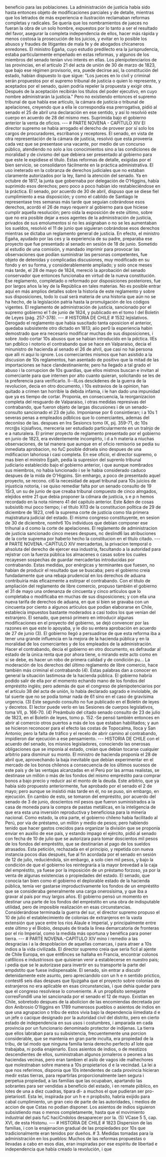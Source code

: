 beneficio para las poblaciones. La administración de justicia había sido hasta entonces objeto de modificaciones parciales y de detalle, mientras que los letrados de más experiencia e ilustración reclamaban reformas completas y radicales. Se quería que los nombramientos de jueces no fueran la obra de un solo hombre, expuestos por lo tanto a ser el resultado del favor, asegurar la completa independencia de ellos, hacer más rápida y menos costosa la prosecución de los juicios, y evitar en lo posible los abusos y fraudes de litigantes de mala fe y de abogados chicaneros enredones. El ministro Egaña, cuyo estudio predilecto era la jurisprudencia, estaba particularmente empeñado en estas reformas, y algunos de los miembros del senado tenían vivo interés en ellas. Los plenipotenciarios de las provincias, en el artículo 21 del acta de unión de 30 de marzo de 1823, que bajo ese régimen provisorio, era, puede decirse así, la constitución del estado, habían dispuesto lo que sigue: "Los jueces en lo civil y criminal serán propuestos por el supremo tribunal de justicia o quien lo represente, y aceptados por el senado, quien podría repeler la propuesta y exigir otra. Después de la aceptación recibirán los títulos del poder ejecutivo, en cuyo nombre administrarán la justicia." Pero no existiendo entonces el supremo tribunal de que habla ese artículo, la cámara de justicia o tribunal de apelaciones, creyendo que a ella le correspondía esa prerrogativa, pidió al senado el 25 de abril una declaración en ese sentido, y así lo resolvió este cuerpo en acuerdo de 28 del mismo mes. Suprimida bajo el gobierno anterior la venta de oficios. --- # PARTE NOVENA - CAPÍTULO XIV El director supremo se había arrogado el derecho de proveer por sí solo los cargos de procuradores, escribanos y receptores. El senado, en vista de otra representación de la cámara de justicia, resolvió que esta proveería cada vez que se presentase una vacante, por medio de un concurso público, atendiendo no solo a los conocimientos sino a las condiciones de moralidad y de civismo del que debiera ser presentado al gobierno para que este le expidiese el título. Estas reformas de detalle, exigidas por el bien servicio, se consolidaron fácilmente en la práctica administrativa. El uso ineterado en la cobranza de derechos judiciales que no estaban claramente autorizados por la ley, llamó la atención del senado. Ya en octubre de 1817, la junta que gobernaba por delegación de O’Higgins, había suprimido esos derechos; pero poco a poco habían ido restableciéndose en la práctica. El senado, por acuerdo de 30 de abril, dispuso que se diese fiel cumplimiento a esa disposición; y como el cabildo de Santiago le representase tres semanas más tarde que seguían cobrándose esos derechos, acordó el 26 de mayo requerir al gobierno para que hiciese cumplir aquella resolución; pero oída la exposición de este último, sobre que no era posible dejar a esos agentes de la administración de justicia, privados de sus emolumentos si no les asignaban o no se les aumentaban los sueldos, resolvió el 11 de junio que siguieran cobrándose esos derechos mientras se dictaba un reglamento general de justicia. En efecto, el ministro Egaña, ayudado por las ces y la experiencia de su padre, preparaba ese proyecto que fue presentado al senado en sesión de 18 de junio. Sometido al estudio de una comisión, y mandado imprimir para provocar las observaciones que podían suministrar las personas competentes, fue objeto de detenidas y complicadas discusiones, muy modificado en su fondo y en su forma, y considerablemente ampliado; y solo once meses más tarde, el 28 de mayo de 1824, mereció la aprobación del senado conservador que entonces funcionaba en virtud de la nueva constitución. Ese reglamento, completado o reformado por disposiciones posteriores, fue por largos años la ley de la República en tales materias. No es posible entrar aquí en más amplios detalles sobre la historia de este reglamento y sobre sus disposiciones, todo lo cual será materia de una historia que aún no se ha hecho, de la legislación patria hasta la promulgación de los códigos vigentes. El reglamento de administración de justicia, sancionado por el supremo gobierno el 1 de junio de 1824, y publicado en el tomo I del Boletín de Leyes (pág. 257-378). --- # HISTORIA DE CHILE # 1532 lejislativos. Derogado el reglamento que habia suscitado tanta oposicion el anterior, quedaba subsistente otro dictado en 1813; aiio per0 la esperiencia habin demostrado que era necesario modificar muchas de sus disposiciones, i sobre .todo cortar 10s abusos que se habian introducido en la pdctica. llEs tan pdblico i notorio el contrabando que se hace en Valparaiso, decia el minunistro de hacienda al senado el 26 de ahril, que casi no hai persona que alli ni aqui lo ignore. Los comerciantes mismos que han asistido a la discusion de 10s reglamentos, han asentado de positivo que la mitad de las importaciones se hace clandestinaniente; pero ha llegado a tal grado el abuso i la corrupcion de 10s guardias, que ellos mistnos buscan e invitan al comerciante para que internen por alto cuanto quieran, solicitando se les de la preferencia para verificarlo. ll--IlLos desckdenes de la guerra de la revolucion, decia en otro documento, i 10s estravios de la opinion, han quitado a crimen tan horrible la debida infamia, i le han dado una impunidad que ya es tiempo de cortar. Proponia, en consecuencia, la reorganizacion completa del resguardo de Valparaiso, i otras medidas represivas del contrabando, que fueron objeto de largas discusiones i de un senado-consulto sancionado el 23 de julio. Imponianse por 6 consintieran; i a 10s 1 severas penas a empleados pdblicos que lo comerciantes, ademas del deconiiso de las. despues en Ins Sesioncs tomo IX, pij. 359-71, dc 10s nrcr@s icjsiafivos, mereceria ser estudiado particularmente en un tralnjo de e a naturalera. El primer proyecto de reglamento presentado por el gobierno en junio de 1823, era evidentemente incomplrto, i d a h materia a niuchas observaciones, de tal manera que aunque en el oficio remisorio se pedia su inmediata aprobacion, no fuC posible ddrsela sino despues de una mdificacion lahoriosa i casi completa. En ese oficio, el director supremo, o mas bien el ministro Egaih, pedia la supresion del suprenlo tribunal judiciario establecido bajo el gobierno anterior, i que aunque nombrados sus miembros, no habia luncionado i se le habia considerado caduco despues de la mida de O'Higpins. Sin emhargo, a poco de presentado aquel proyecto, se recono. ci6 la necesidad de aquel tribunal para 10s juicios de injusticia notoria, i se quiso remediar falta por un senado consulto de 19 1Sr3, un su de junio de que creaba tribunal compuesto de cinco almgados, elejidos entre 21 que debia proponer la cdmara de justicia, s e p n hemos recordado en la nota niimero 41 del capitulo anterior. Este &#x26;den de cosas subsistib mui poco tiempo; i el tltulo XI13 de la constitucion polltica de 29 de diciembre de 1823, cre6 la suprema corte de justicia como tila primera majistratura judicial del estado. El mismo congreso constituyente, en sesion de 30 de diciembre, nomhr6 10s individuos que debian componer ese trihunal a d como la corte de apelaciones. El reglamento de administracion de justicia sancionado cinco meses despues, nc deslind6 las atribuciones de la corte suprema por haberlo hecho la constitucion en el tltulo citado. --- # PARTE NOVENA.-CAPÍTULO XIV mercadertas, la privacion temporal o ahsoluta del derecho de ejercer esa industria, facultando a la autoridad para rejistrar con la fuerza pública los almacenes o casas sobre los cuales recayesen sospechas de guardar mercadertas introducidas por contrabando. Estas medidas, por enérgicas y terminantes que fuesen, no habían de producir el resultado que se buscaba; pero el gobierno creía fundadamente que una rebaja prudencial en los derechos de aduana contribuiría más eficazmente a estirpar el contrabando. Con el título de ampliación del reglamento de libre comercio, propuso también el gobierno el 31 de mayo una ordenanza de cincuenta y cinco artículos que lo completaba o modificaba en muchas de sus disposiciones; y con ella una nueva tarifa de derechos de aduana, en que si bien se gravaba con un cincuenta por ciento a algunos artículos que podían elaborarse en Chile, establecía impuestos bastante moderados a casi todos los que venían del extranjero. El senado, que pensó primero en introducir algunas modificaciones en el proyecto del gobierno, se dejó convencer por las razones en que este lo apoyaba, y le dio su entera aprobación en acuerdo de 27 de junio (3). El gobierno llegó a persuadirse de que esta reforma iba a tener una grande influencia en la mejora de la hacienda pública y en la moralidad de los comerciantes y de los empleados de la administración. Hacer el contrabando, decía el gobierno en otro documento, es defraudar al estado de la única renta que por ahora tiene, o mirando este acto como en sí se debe, es hacer un robo de primera calidad y de condición pu... La moderación de los derechos del último reglamento de libre comercio, hace también más criminal el contrabando (4). Estas palabras dan a conocer en general la situación lastimosa de la hacienda pública. El gobierno habría podido salir de ella por el momento echando mano de los fondos del empréstito inglés; pero además de que el congreso de plenipotenciarios por el artículo 38 del acta de unión, lo había declarado sagrado e inviolable, de tal suerte que no se podía tomar nada de 61 sino en el caso de gravísima urgencia. (3) Este segundo consulto no fue publicado en el Boletín de leyes y decretos. El lector puede verlo en las Sesiones de cuerpos legislativos, toma VII, p. 166-70. (4) Preámbulo del citado senado consulto de 23 de julio de 1823, en el Boletín de leyes, tomo p. 152.-Se pensó también entonces en abrir al comercio otros puertos a más de los que estaban habilitados; y aun se hicieron reconocer para el efecto las costas de Topocalma, Iloca y San Antonio; pero la falta de tráfico y el recelo de abrir camino al contrabando, impidieron dar ejecución a ese pensamiento. --- HISTORIA DE CHILE con el acuerdo del senado, los misnios legisladores, conociendo las onerosas obligaciones que se imponía al estado, creían que debían tocarse cualquier arbitrio para disminuir su monto. El ministro de hacienda proponía el 28 de abril que, aprovechando la baja inevitable que debían experimentar en el mercado de los bonos chilenos a consecuencia de los últimos sucesos de este país y de las ventajas alcanzadas en el Perú por las armas realistas, se destinase un millón o más de los fondos del mismo empréstito para comprar bonos a bajo precio y reducir así el monto de la deuda. Este arbitrio, que ya había sido propuesto anteriormente, fue aprobado por el senado el 2 de mayo; pero aunque se insistió más tarde en él, no se puso, sin embargo, en ejecución. En cambio de esto, se tomaron del empréstito, por acuerdo del senado de 3 de junio, doscientos mil pesos que fueron suministrados a la casa de moneda para la compra de pastas metálicas, en la inteligencia de que era esta una inversión reproductiva y beneficiosa para la minería nacional. Como estado, la otra parte, el gobierno chileno había facilitado al Perú, por vía de préstamo, un millón y medio de pesos; pero habiendo tenido que hacer gastos crecidos para organizar la división que se proponía enviar en auxilio de ese país, y estando impago el ejército, pidió al senado con fecha de 10 de julio que se autorizara para tomar doscientos mil pesos de los fondos del empréstito, que se destinarían al pago de los sueldos atrasados. Esta petición, rechazada en el principio, y repetida con nueva instancia pocos días después, fue al fin acordada por el senado en sesión de 12 de julio, reduciéndola, sin embargo, a solo cien mil pesos, y bajo la condición de que el gobierno los reintegraría a la mayor brevedad a la caja del empréstito, ya fuese por la imposición de un préstamo forzoso, ya por la venta de algunas existencias o propiedades del estado. El senado, que conocía tan bien como el gobierno el deplorable estado de la hacienda pública, temía ver gastarse improductivamente los fondos de un empréstito que se consideraba generalmente una carga onerosísima, y que iba a gravar al país por muy largos años. El gobierno pensó un momento en destinar una parte de los fondos del empréstito en una obra de indisputable utilidad, pero de imposible realización en esas circunstancias. Considerándose terminada la guerra del sur, el director supremo propuso el 10 de julio el establecimiento de colonias de extranjeros en la vasta extensión que yace entre los ríos Alaule e Imperial, y principalmente entre este último y el Biobio, después de tirada la línea demarcatoria de fronteras por el río Imperial, como la medida más oportuna y benéfica para poner tierra. --- # PARTE NOVENA.-CAPÍTULO XIV mino i remedio a las desgracias i a la despoblacion de aquellas comarcas, i para atraer a 10s indios a la vida civilizada. El director supremo creia que seria ficil al ajente de Chile Europa, en que ent6nces se hallaha en Francia, encontrar colonos cat6licos e industriosos que quisieran venir a establecerse en nuestro pais; i pedia que se le autorizase para invertir en su transporte la parte del empdstito que fuese indispensable. El senado, sin entrar a discutir detenidamente este asunto, pero apreciandolo con un h e n sentido prictico, contest6 seis dias despues que lljuzgaha que el proyecto sobre colonias de estranjeros no era aplicable en esas circunstancias, i que dehia quedar para que el congreso resolviese lo conveniente. A un prop6sito semejante corresFondi6 una lei sancionada por el senado el 12 de mayo. Existian en Chile, sobretodo despues de la abolicion de las encomiendas decretada por don Anibrosio O’IIiggins en 1789 numerosos pueblos o asientos de indios en que una agrupacion o tribu de estos vivia bajo la dependencia iiimediata d e un jefe o cacique designado por la autoridad civil del distrito, pero en cierto estado de independencia en sus usos i costumbres, i amparada en cada provincia por un funcionario denominado protector de indijenas. La tierra que ellos labraban para su subsistencia, frecuentemente una porcion considerable, que se mantenia en gran parte inculta, era propiedad de la tribu, de tal modo que ninguna familia tenia derecho perfecto a1 lote que trabajaba, ni podia enajenarlo. Esos asientos de indios, o de mestizos descendientes de ellos, suministraban algunos jornaleros o peones a las haciendas vecinas, pero eran tambien el asilo de vagos ide malhechores que molestnaban sohre manera a 10s propietarios d e la vecindad. La lei a que nos referimos, disponia que 10s intendentes de cada provincia hicieran medir estas tierras, para repartirlas proporcionalmente laen segura i perpetua propiedad, a las familias que las ocupaban, apartando las sobrantes para ser vendidas a beneficio del estado, i en remate piiblico, en lotes de una a diez cuadras, tipara di- a muchos el que pudieran ser pro- pietariostl. Esta lei, inspirada por un h e n propbsito, habria exijido para cabal cumplimiento, un gran ceio de parte de las autoridades, i medios de accion de que Cstas no podian disponer. Los asientos de indios siguieron subsistiendo mas o menos completamente, hasta que el movimiento industrial del pais fuC haciCndolos desaparecer por la. (5) VCase 5 5, cap. XVI, de esta Histonu. --- # HISTORIA DE CHILE # 1823 Dispersion de las familias, i con la enajenacion gradual de las propiedades por 10s que tradicionalmente eran tenidos por dueños. # 3. Medidas tomadas para la administración en los pueblos: Muchos de las reformas propuestas o llevadas a cabo en esos días, eran inspiradas por ese espíritu de libertad e independencia que había creado la revolución, i que